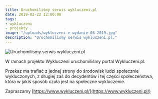 ```yaml
---
title: Uruchomiliśmy serwis wykluczeni.pl
date: 2019-02-22 12:00:00
tags:
- wykluczeni
- projekty
image: "/uploads/wykluczeni-e-wydanie-03-2019.jpg"
description: "Uruchomilismy serwis wykluczeni.pl."
---
```


![Uruchomilismy serwis wykluczeni.pl](/uploads/wykluczeni-e-wydanie-03-2019.jpg)

W ramach projektu Wykluczeni uruchomiliśmy portal Wykluczeni.pl. 


Przekaz ma trafiać z jednej strony do środowisk ludzi społecznie wykluczonych, z drugiej zaś do decydentów i tej części społeczeństwa, która w jakiś sposób czuła jest na społeczne wykluczenie.

Zapraszamy [https://www.wykluczeni.pl/](https://www.wykluczeni.pl/)
